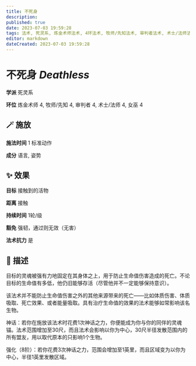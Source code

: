 ```yaml
---
title: 不死身
description: 
published: true
date: 2023-07-03 19:59:28
tags: 法术, 死灵系, 炼金术师法术, 4环法术, 牧师/先知法术, 审判者法术, 术士/法师法术, 女巫法术
editor: markdown
dateCreated: 2023-07-03 19:59:28
---
```


# **不死身** *Deathless*

**学派** 死灵系 

**环位** 炼金术师 4, 牧师/先知 4, 审判者 4, 术士/法师 4, 女巫 4

## 🪄 施放

**施法时间** 1 标准动作

**成分** 语言, 姿势

## ✨ 效果 

**目标** 接触到的活物 

**距离** 接触  

**持续时间** 1轮/级 

**豁免** 强韧，通过则无效（无害）

**法术抗力** 是

## 📖 描述

目标的灵魂被强有力地固定在其身体之上，用于防止生命值伤害造成的死亡。不论目标的生命值有多低，他仍旧能够存活（尽管他并不一定能够保持意识）。

该法术并不能防止生命值伤害之外的其他来源带来的死亡——比如体质伤害、体质吸取、死亡效果、或者能量吸取。具有治疗生命值的效果的法术能够如常影响该名生物。

神话：若你在施放该法术时花费1次神话之力，你便能成为你与你的同伴的灵魂锚。法术范围增加至30尺，而且法术会影响以你为中心，30尺半径发散范围内的所有盟友，用以取代原本的只影响1个生物。

强化（8阶）：若你花费3次神话之力，范围会增加至1英里，而且区域变为以你为中心，半径1英里发散区域。
    